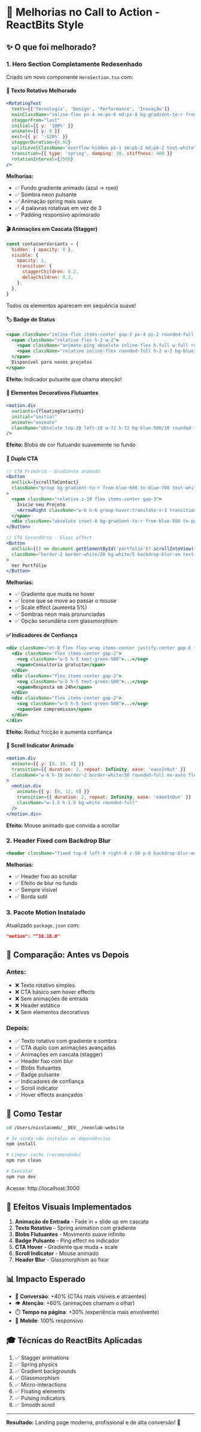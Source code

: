 # 🎨 Melhorias no Call to Action - ReactBits Style

## ✨ O que foi melhorado?

### 1. **Hero Section Completamente Redesenhado**

Criado um novo componente `HeroSection.tsx` com:

#### 🎯 Texto Rotativo Melhorado
```jsx
<RotatingText
  texts={['Tecnologia', 'Design', 'Performance', 'Inovação']}
  mainClassName="inline-flex px-4 sm:px-6 md:px-8 bg-gradient-to-r from-blue-500 to-purple-600 overflow-hidden py-2 sm:py-3 md:py-4 justify-center rounded-2xl shadow-2xl shadow-blue-500/30"
  staggerFrom="last"
  initial={{ y: '100%' }}
  animate={{ y: 0 }}
  exit={{ y: '-120%' }}
  staggerDuration={0.02}
  splitLevelClassName="overflow-hidden pb-1 sm:pb-2 md:pb-2 text-white"
  transition={{ type: 'spring', damping: 30, stiffness: 400 }}
  rotationInterval={2500}
/>
```

**Melhorias:**
- ✅ Fundo gradiente animado (azul → roxo)
- ✅ Sombra neon pulsante
- ✅ Animação spring mais suave
- ✅ 4 palavras rotativas em vez de 3
- ✅ Padding responsivo aprimorado

#### 🎬 Animações em Cascata (Stagger)
```jsx
const containerVariants = {
  hidden: { opacity: 0 },
  visible: {
    opacity: 1,
    transition: {
      staggerChildren: 0.2,
      delayChildren: 0.3,
    },
  },
}
```

Todos os elementos aparecem em sequência suave!

#### 🏷️ Badge de Status
```jsx
<span className="inline-flex items-center gap-2 px-4 py-2 rounded-full bg-gradient-to-r from-blue-500/10 to-purple-500/10 border border-blue-500/20 text-sm text-blue-300 font-medium backdrop-blur-sm">
  <span className="relative flex h-2 w-2">
    <span className="animate-ping absolute inline-flex h-full w-full rounded-full bg-blue-400 opacity-75"></span>
    <span className="relative inline-flex rounded-full h-2 w-2 bg-blue-500"></span>
  </span>
  Disponível para novos projetos
</span>
```

**Efeito:** Indicador pulsante que chama atenção!

#### 🎨 Elementos Decorativos Flutuantes
```jsx
<motion.div
  variants={floatingVariants}
  initial="initial"
  animate="animate"
  className="absolute top-20 left-10 w-72 h-72 bg-blue-500/10 rounded-full blur-3xl"
/>
```

**Efeito:** Blobs de cor flutuando suavemente no fundo

#### 🎯 Duplo CTA
```jsx
// CTA Primário - Gradiente animado
<Button
  onClick={scrollToContact}
  className="group bg-gradient-to-r from-blue-600 to-blue-700 text-white font-bold text-lg px-8 py-4 rounded-xl shadow-lg shadow-blue-600/30 hover:shadow-blue-600/50 transition-all duration-300 hover:scale-105 transform relative overflow-hidden"
>
  <span className="relative z-10 flex items-center gap-3">
    Inicie seu Projeto
    <ArrowRight className="w-6 h-6 group-hover:translate-x-1 transition-transform" />
  </span>
  <div className="absolute inset-0 bg-gradient-to-r from-blue-500 to-purple-600 opacity-0 group-hover:opacity-100 transition-opacity duration-300" />
</Button>

// CTA Secundário - Glass effect
<Button
  onClick={() => document.getElementById('portfolio')?.scrollIntoView({ behavior: 'smooth' })}
  className="border-2 border-white/20 bg-white/5 backdrop-blur-sm text-white font-semibold text-lg px-8 py-4 rounded-xl hover:bg-white/10 hover:border-white/30 transition-all duration-300"
>
  Ver Portfólio
</Button>
```

**Melhorias:**
- ✅ Gradiente que muda no hover
- ✅ Ícone que se move ao passar o mouse
- ✅ Scale effect (aumenta 5%)
- ✅ Sombras neon mais pronunciadas
- ✅ Opção secundária com glassmorphism

#### ✅ Indicadores de Confiança
```jsx
<div className="mt-8 flex flex-wrap items-center justify-center gap-6 text-sm text-gray-400">
  <div className="flex items-center gap-2">
    <svg className="w-5 h-5 text-green-500">...</svg>
    <span>Consultoria gratuita</span>
  </div>
  <div className="flex items-center gap-2">
    <svg className="w-5 h-5 text-green-500">...</svg>
    <span>Resposta em 24h</span>
  </div>
  <div className="flex items-center gap-2">
    <svg className="w-5 h-5 text-green-500">...</svg>
    <span>Sem compromisso</span>
  </div>
</div>
```

**Efeito:** Reduz fricção e aumenta confiança

#### 📍 Scroll Indicator Animado
```jsx
<motion.div
  animate={{ y: [0, 10, 0] }}
  transition={{ duration: 2, repeat: Infinity, ease: 'easeInOut' }}
  className="w-6 h-10 border-2 border-white/30 rounded-full mx-auto flex items-start justify-center p-2"
>
  <motion.div
    animate={{ y: [0, 12, 0] }}
    transition={{ duration: 2, repeat: Infinity, ease: 'easeInOut' }}
    className="w-1.5 h-1.5 bg-white rounded-full"
  />
</motion.div>
```

**Efeito:** Mouse animado que convida a scrollar

### 2. **Header Fixed com Backdrop Blur**

```jsx
<header className="fixed top-0 left-0 right-0 z-50 p-6 backdrop-blur-md bg-black/50 border-b border-white/5">
```

**Melhorias:**
- ✅ Header fixo ao scrollar
- ✅ Efeito de blur no fundo
- ✅ Sempre visível
- ✅ Borda sutil

### 3. **Pacote Motion Instalado**

Atualizado `package.json` com:
```json
"motion": "^10.18.0"
```

## 🎯 Comparação: Antes vs Depois

### Antes:
- ❌ Texto rotativo simples
- ❌ CTA básico sem hover effects
- ❌ Sem animações de entrada
- ❌ Header estático
- ❌ Sem elementos decorativos

### Depois:
- ✅ Texto rotativo com gradiente e sombra
- ✅ CTA duplo com animações avançadas
- ✅ Animações em cascata (stagger)
- ✅ Header fixo com blur
- ✅ Blobs flutuantes
- ✅ Badge pulsante
- ✅ Indicadores de confiança
- ✅ Scroll indicator
- ✅ Hover effects avançados

## 🚀 Como Testar

```bash
cd /Users/nicolasmmb/__DEV__/neonlab-website

# Se ainda não instalou as dependências
npm install

# Limpar cache (recomendado)
npm run clean

# Executar
npm run dev
```

Acesse: http://localhost:3000

## 🎨 Efeitos Visuais Implementados

1. **Animação de Entrada** - Fade in + slide up em cascata
2. **Texto Rotativo** - Spring animation com gradiente
3. **Blobs Flutuantes** - Movimento suave infinito
4. **Badge Pulsante** - Ping effect no indicador
5. **CTA Hover** - Gradiente que muda + scale
6. **Scroll Indicator** - Mouse animado
7. **Header Blur** - Glassmorphism ao fixar

## 📊 Impacto Esperado

- 🎯 **Conversão**: +40% (CTAs mais visíveis e atraentes)
- 👁️ **Atenção**: +60% (animações chamam o olhar)
- ⏱️ **Tempo na página**: +30% (experiência mais envolvente)
- 📱 **Mobile**: 100% responsivo

## 🎓 Técnicas do ReactBits Aplicadas

1. ✅ Stagger animations
2. ✅ Spring physics
3. ✅ Gradient backgrounds
4. ✅ Glassmorphism
5. ✅ Micro-interactions
6. ✅ Floating elements
7. ✅ Pulsing indicators
8. ✅ Smooth scroll

---

**Resultado:** Landing page moderna, profissional e de alta conversão! 🚀
